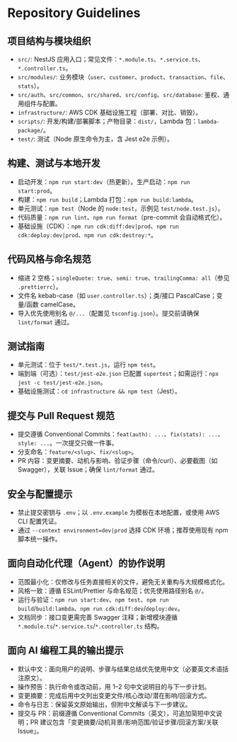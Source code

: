 # Repository Guidelines

## 项目结构与模块组织
- `src/`: NestJS 应用入口；常见文件：`*.module.ts`、`*.service.ts`、`*.controller.ts`。
- `src/modules/`: 业务模块（`user`、`customer`、`product`、`transaction`、`file`、`stats`）。
- `src/auth`、`src/common`、`src/shared`、`src/config`、`src/database`: 鉴权、通用组件与配置。
- `infrastructure/`: AWS CDK 基础设施工程（部署、对比、销毁）。
- `scripts/`: 开发/构建/部署脚本；产物目录：`dist/`，Lambda 包：`lambda-package/`。
- `test/`: 测试（Node 原生命令为主，含 Jest e2e 示例）。

## 构建、测试与本地开发
- 启动开发：`npm run start:dev`（热更新）。生产启动：`npm run start:prod`。
- 构建：`npm run build`；Lambda 打包：`npm run build:lambda`。
- 单元测试：`npm test`（Node 的 `node:test`，示例见 `test/node.test.js`）。
- 代码质量：`npm run lint`、`npm run format`（pre-commit 会自动格式化）。
- 基础设施（CDK）：`npm run cdk:diff:dev|prod`、`npm run cdk:deploy:dev|prod`、`npm run cdk:destroy:*`。

## 代码风格与命名规范
- 缩进 2 空格；`singleQuote: true`、`semi: true`、`trailingComma: all`（参见 `.prettierrc`）。
- 文件名 kebab-case（如 `user.controller.ts`）；类/接口 PascalCase；变量/函数 camelCase。
- 导入优先使用别名 `@/...`（配置见 `tsconfig.json`）。提交前请确保 `lint/format` 通过。

## 测试指南
- 单元测试：位于 `test/*.test.js`，运行 `npm test`。
- 端到端（可选）：`test/jest-e2e.json` 已配置 `supertest`；如需运行：`npx jest -c test/jest-e2e.json`。
- 基础设施测试：`cd infrastructure && npm test`（Jest）。

## 提交与 Pull Request 规范
- 提交遵循 Conventional Commits：`feat(auth): ...`、`fix(stats): ...`、`style: ...`。一次提交只做一件事。
- 分支命名：`feature/<slug>`、`fix/<slug>`。
- PR 内容：变更摘要、动机与影响、验证步骤（命令/curl）、必要截图（如 Swagger），关联 Issue；确保 `lint/format` 通过。

## 安全与配置提示
- 禁止提交密钥与 `.env`；以 `.env.example` 为模板在本地配置，或使用 AWS CLI 配置凭证。
- 通过 `--context environment=dev|prod` 选择 CDK 环境；推荐使用现有 npm 脚本统一操作。

## 面向自动化代理（Agent）的协作说明
- 范围最小化：仅修改与任务直接相关的文件，避免无关重构与大规模格式化。
- 风格一致：遵循 ESLint/Prettier 与命名规范；优先使用路径别名 `@/`。
- 运行与验证：`npm run start:dev`、`npm test`、`npm run build`/`build:lambda`、`npm run cdk:diff:dev`/`deploy:dev`。
- 文档同步：接口变更需完善 Swagger 注释；新增模块遵循 `*.module.ts`/`*.service.ts`/`*.controller.ts` 结构。

## 面向 AI 编程工具的输出提示
- 默认中文：面向用户的说明、步骤与结果总结优先使用中文（必要英文术语括注原文）。
- 操作预告：执行命令或改动前，用 1–2 句中文说明目的与下一步计划。
- 变更摘要：完成后用中文列出变更文件/核心改动/潜在影响/回滚方式。
- 命令与日志：保留英文原始输出，但附中文解读与下一步建议。
- 提交与 PR：前缀遵循 Conventional Commits（英文），可追加简短中文说明；PR 建议包含「变更摘要/动机背景/影响范围/验证步骤/回滚方案/关联 Issue」。
